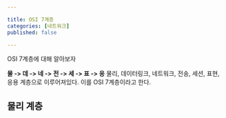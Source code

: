 ```yaml
---

title: OSI 7계층
categories: [네트워크]
published: false

---
```



OSI 7계층에 대해 알아보자

<strong>물 -> 데 -> 네 -> 전 -> 세 -> 표 -> 응</strong>
물리, 데이터링크, 네트워크, 전송, 세션, 표현, 응용 계층으로 이루어져있다.
이를 OSI 7계층이라고 한다. 

<h2>물리 계층</h2>

